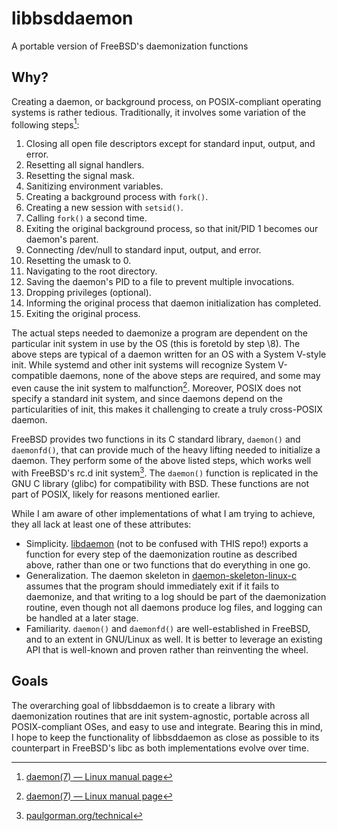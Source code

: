 # libbsddaemon
A portable version of FreeBSD's daemonization functions

## Why?
Creating a daemon, or background process, on POSIX-compliant operating systems is rather tedious. Traditionally, it involves some variation of the following steps[^1]\:

1. Closing all open file descriptors except for standard input, output, and error.
2. Resetting all signal handlers.
3. Resetting the signal mask.
4. Sanitizing environment variables.
5. Creating a background process with `fork()`.
6. Creating a new session with `setsid()`.
7. Calling `fork()` a second time.
8. Exiting the original background process, so that init/PID 1 becomes our daemon's parent.
9. Connecting /dev/null to standard input, output, and error.
10. Resetting the umask to 0.
11. Navigating to the root directory.
12. Saving the daemon's PID to a file to prevent multiple invocations.
13. Dropping privileges (optional).
14. Informing the original process that daemon initialization has completed.
15. Exiting the original process.

The actual steps needed to daemonize a program are dependent on the particular init system in use by the OS (this is foretold by step \8). The above steps are typical of a daemon written for an OS with a System V-style init. While systemd and other init systems will recognize System V-compatible daemons, none of the above steps are required, and some may even cause the init system to malfunction[^1]. Moreover, POSIX does not specify a standard init system, and since daemons depend on the particularities of init, this makes it challenging to create a truly cross-POSIX daemon.

FreeBSD provides two functions in its C standard library, `daemon()` and `daemonfd()`, that can provide much of the heavy lifting needed to initialize a daemon. They perform some of the above listed steps, which works well with FreeBSD's rc.d init system[^2]. The `daemon()` function is replicated in the GNU C library (glibc) for compatibility with BSD. These functions are not part of POSIX, likely for reasons mentioned earlier.

While I am aware of other implementations of what I am trying to achieve, they all lack at least one of these attributes:

+ Simplicity. [libdaemon](https://github.com/thingnario/libdaemon-0.14) (not to be confused with THIS repo!) exports a function for every step of the daemonization routine as described above, rather than one or two functions that do everything in one go.
+ Generalization. The daemon skeleton in [daemon-skeleton-linux-c](https://github.com/pasce/daemon-skeleton-linux-c) assumes that the program should immediately exit if it fails to daemonize, and that writing to a log should be part of the daemonization routine, even though not all daemons produce log files, and logging can be handled at a later stage.
+ Familiarity. `daemon()` and `daemonfd()` are well-established in FreeBSD, and to an extent in GNU/Linux as well. It is better to leverage an existing API that is well-known and proven rather than reinventing the wheel.

## Goals
The overarching goal of libbsddaemon is to create a library with daemonization routines that are init system-agnostic, portable across all POSIX-compliant OSes, and easy to use and integrate. Bearing this in mind, I hope to keep the functionality of libbsddaemon as close as possible to its counterpart in FreeBSD's libc as both implementations evolve over time.

[^1]: [daemon(7) — Linux manual page](https://man7.org/linux/man-pages/man7/daemon.7.html)
[^2]: [paulgorman.org/technical](https://paulgorman.org/technical/freebsd-init.txt.html)